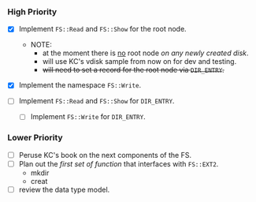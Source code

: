 
### High Priority

- [x] Implement `FS::Read` and `FS::Show` for the root node.
    - NOTE:
        - at the moment there is <u>no</u> root node *on any newly created disk*.
        - will use KC's vdisk sample from now on for dev and testing.
        - ~~will need to set a record for the root node via `DIR_ENTRY`.~~
        
- [x] Implement the namespace `FS::Write`.
- [ ] Implement `FS::Read` and `FS::Show` for `DIR_ENTRY`.
    - [ ] Implement `FS::Write` for `DIR_ENTRY`.

### Lower Priority

- [ ] Peruse KC's book on the next components of the FS.
- [ ] Plan out the *first set of function* that interfaces with `FS::EXT2`.
    - mkdir
    - creat
- [ ] review the data type model.
